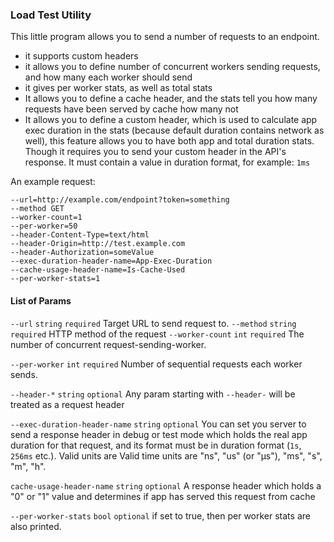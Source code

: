 ### Load Test Utility
This little program allows you to send a number of requests to an endpoint.

- it supports custom headers
- it allows you to define number of concurrent workers sending requests,
and how many each worker should send
- it gives per worker stats, as well as total stats
- It allows you to define a cache header, and the stats tell you how many
requests have been served by cache how many not
- It allows you to define a custom header, which is used to calculate app exec
duration in the stats (because default duration contains network as well), this 
feature allows you to have both app and total duration stats. Though it requires
you to send your custom header in the API's response. It must contain a value
in duration format, for example: `1ms`


An example request:
```shell script
--url=http://example.com/endpoint?token=something
--method GET
--worker-count=1
--per-worker=50
--header-Content-Type=text/html
--header-Origin=http://test.example.com
--header-Authorization=someValue
--exec-duration-header-name=App-Exec-Duration
--cache-usage-header-name=Is-Cache-Used
--per-worker-stats=1
```

#### List of Params

`--url` `string` `required` Target URL to send request to.
`--method` `string` `required` HTTP method of the request
`--worker-count` `int` `required` The number of concurrent request-sending-worker.

`--per-worker` `int` `required` Number of sequential requests each worker sends.

`--header-*` `string` `optional` Any param starting with `--header-` will be treated as a request
header

`--exec-duration-header-name` `string` `optional` You can set you server to send a response header
in debug or test mode which holds the real app duration for that request, and its format
must be in duration format (`1s`, `256ms` etc.). Valid units are Valid time units are "ns", 
"us" (or "µs"), "ms", "s", "m", "h".

`cache-usage-header-name` `string` `optional` A response header which holds a "0" or "1" value
and determines if app has served this request from cache

`--per-worker-stats` `bool` `optional` if set to true, then per worker stats are 
also printed.